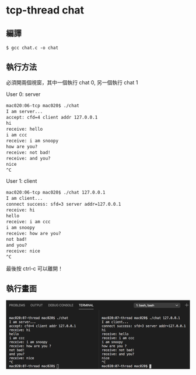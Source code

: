# tcp-thread chat


## 編譯

```
$ gcc chat.c -o chat
```

## 執行方法

必須開兩個視窗，其中一個執行 chat 0, 另一個執行 chat 1

User 0: server

```
mac020:06-tcp mac020$ ./chat
I am server...
accept: cfd=4 client addr 127.0.0.1
hi
receive: hello
i am ccc
receive: i am snoopy
how are you?
receive: not bad!
receive: and you?
nice 
^C
```

User 1: client

```
mac020:06-tcp mac020$ ./chat 127.0.0.1
I am client...
connect success: sfd=3 server addr=127.0.0.1
receive: hi
hello
receive: i am ccc
i am snoopy
receive: how are you?
not bad!
and you?
receive: nice
^C
```

最後按 ctrl-c 可以離開！

## 執行畫面

![](./chat.png)
